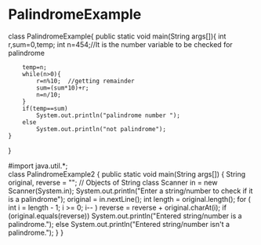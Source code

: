 # PalindromeExample
class PalindromeExample{
    public static void main(String args[]){
        int r,sum=0,temp;
        int n=454;//It is the number variable to be checked for palindrome

        temp=n;
        while(n>0){
            r=n%10;  //getting remainder
            sum=(sum*10)+r;
            n=n/10;
        }
        if(temp==sum)
            System.out.println("palindrome number ");
        else
            System.out.println("not palindrome");
    }
}

#import java.util.*;   
class PalindromeExample2
{
    public static void main(String args[])
    {
        String original, reverse = ""; // Objects of String class
        Scanner in = new Scanner(System.in);
        System.out.println("Enter a string/number to check if it is a palindrome");
        original = in.nextLine();
        int length = original.length();
        for ( int i = length - 1; i >= 0; i-- )
            reverse = reverse + original.charAt(i);
        if (original.equals(reverse))
            System.out.println("Entered string/number is a palindrome.");
        else
            System.out.println("Entered string/number isn't a palindrome.");
    }
}
